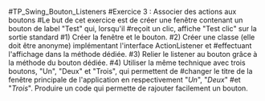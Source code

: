 #TP_Swing_Bouton_Listeners
#Exercice 3 : Associer des actions aux boutons
#Le but de cet exercice est de créer une fenêtre contenant un bouton de label "Test" qui, lorsqu'il
#reçoit un clic, affiche "Test clic" sur la sortie standard
#1) Créer la fenêtre et le bouton.
#2) Créer une classe (elle doit être anonyme) implémentant l'interface ActionListener et
#effectuant l'affichage dans la méthode dédiée.
#3) Relier le listener au bouton grâce à la méthode du bouton dédiée.
#4) Utiliser la même technique avec trois boutons, "Un", "Deux" et "Trois", qui permettent de
#changer le titre de la fenêtre principale de l'application en respectivement "*Un*", "*Deux*"
#et "*Trois*". Produire un code qui permette de rajouter facilement un bouton.

